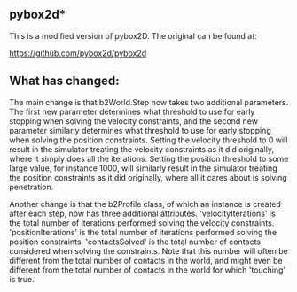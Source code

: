 pybox2d*
-------
This is a modified version of pybox2D. The original can be found at:

https://github.com/pybox2d/pybox2d

What has changed:
-----------
The main change is that b2World.Step now takes two additional parameters.
The first new parameter determines what threshold to use for early
stopping when solving the velocity constraints, and the second new parameter
similarly determines what threshold to use for early stopping when solving
the position constraints.
Setting the velocity threshold to 0 will result in the simulator treating the
velocity constraints as it did originally, where it simply does all the
iterations.
Setting the position threshold to some large value, for instance 1000, will
similarly result in the simulator treating the position constraints as it did
originally, where all it cares about is solving penetration.

Another change is that the b2Profile class, of which an instance is created
after each step, now has three additional attributes.
'velocityIterations' is the total number of iterations performed solving the
velocity constraints.
'positionIterations' is the total number of iterations performed solving the
position constraints.
'contactsSolved' is the total number of contacts considered when solving the
constraints. Note that this number will often be different from the total
number of contacts in the world, and might even be different from the total
number of contacts in the world for which 'touching' is true.